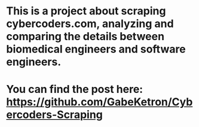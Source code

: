 # This is a project about scraping cybercoders.com, analyzing and comparing the details between biomedical engineers and software engineers.

# You can find the post here: https://github.com/GabeKetron/Cybercoders-Scraping
